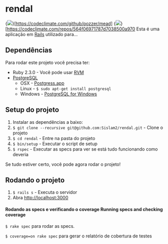 # rendal
{<img src="https://codeclimate.com/github/pozzer/mead/badges/gpa.svg" />}[https://codeclimate.com/github/pozzer/mead]
{<img src="https://codeclimate.com/repos/564f06971787d7038500a970/badges/afc2ae57cb930a3d493e/gpa.svg" />}[https://codeclimate.com/repos/564f06971787d7038500a970
Esta é uma aplicação em [Rails](http://rubyonrails.org/) utilizado para...

## Dependências

Para rodar este projeto você precisa ter:

* Ruby 2.3.0 - Você pode usar [RVM](http://rvm.io)
* [PostgreSQL](http://www.postgresql.org/)
  * OSX - [Postgress.app](http://postgresapp.com/)
  * Linux - `$ sudo apt-get install postgresql`
  * Windows - [PostgreSQL for Windows](http://www.postgresql.org/download/windows/)

## Setup do projeto

1. Instalar as dependências a baixo:
2. `$ git clone --recursive git@github.com:Sislam2/rendal.git` - Clone o projeto
3. `$ cd rendal` - Entre na pasta do projeto
4. `$ bin/setup` - Executar o script de setup
5. `$ rspec` - Executar as specs para ver se está tudo funcionando como deveria

Se tudo estiver certo, você pode agora rodar o projeto!

## Rodando o projeto

1. `$ rails s` - Executa o servidor
2. Abra [http://localhost:3000](http://localhost:3000)

#### Rodando as specs e verificando o coverage Running specs and checking coverage

`$ rake spec` para rodar as specs.

`$ coverage=on rake spec` para gerar o relatório de cobertura de testes
